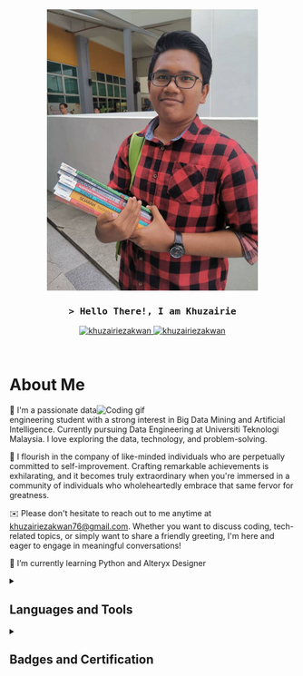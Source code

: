 <div align="center">
  <img src="Ehem.jpg" alt="Khuzairie" width="372px" height="496px">
</div>

<h3 align="center">
        <samp>&gt; Hello There!, I am
                <b>Khuzairie</a></b>
        </samp>
</h3>

<!-- social medias -->
<p align="center">
 <a href="https://www.linkedin.com/in/khuzairie" target="_blank">
  <img src="https://img.shields.io/badge/LinkedIn-0077B5?style=for-the-badge&logo=linkedin&logoColor=white" alt="khuzairiezakwan"/>
 </a>
 <a href="mailto:khuzairiezakwan76@gmail.com" target="_blank">
  <img src="https://img.shields.io/badge/Gmail-D14836?style=for-the-badge&logo=gmail&logoColor=white" alt="khuzairiezakwan"  />
  </a> 
</p>
<br/>

<!-- About Section -->
# About Me
<p>
  <img align="right" width="350" src="/assets/programmer.gif" alt="Coding gif" />

  👋 I'm a passionate data engineering student with a strong interest in Big Data Mining and Artificial Intelligence. Currently pursuing Data Engineering at Universiti Teknologi Malaysia. I love exploring the data, technology, and problem-solving.

  🧠 I flourish in the company of like-minded individuals who are perpetually committed to self-improvement. Crafting remarkable achievements is exhilarating, and it becomes truly extraordinary when you're immersed in a community of individuals who wholeheartedly embrace that same fervor for greatness.

  ✉️ Please don't hesitate to reach out to me anytime at khuzairiezakwan76@gmail.com. Whether you want to discuss coding, tech-related topics, or simply want to share a friendly greeting, I'm here and eager to engage in meaningful conversations!

  🌱 I’m currently learning Python and Alteryx Designer
</p>


<details> 
  <summary><h2>Languages and Tools</h2></summary>
<p>
      <a href="#"><img alt="MIPS Assembly" src="https://custom-icon-badges.demolab.com/badge/Assembly-525252.svg?logo=asm-hex&logoColor=white"></a>
      <a href="#"><img alt="C" src="https://img.shields.io/badge/C-00599C?style=for-the-badge&logo=c&logoColor=white"></a>
      <a href="#"><img alt="C++" src="https://img.shields.io/badge/C%2B%2B-00599C?style=for-the-badge&logo=c%2B%2B&logoColor=white"></a>
      <a href="#"><img alt="HTML" src="https://img.shields.io/badge/HTML5-E34F26?style=for-the-badge&logo=html5&logoColor=white"></a>
      <a href="#"><img alt="CSS" src="https://img.shields.io/badge/CSS3-1572B6?style=for-the-badge&logo=css3&logoColor=white"></a>
      <a href="#"><img alt="Java" src="https://img.shields.io/badge/java-%23ED8B00.svg?style=for-the-badge&logo=openjdk&logoColor=white"></a>
      <a href="#"><img alt="JavaScript" src="https://img.shields.io/badge/JavaScript-323330?style=for-the-badge&logo=javascript&logoColor=F7DF1E"></a>
      <a href="#"><img alt="Markdown" src="https://img.shields.io/badge/Markdown-000000?style=for-the-badge&logo=markdown&logoColor=white"></a>
      <a href="#"><img alt="PHP" src="https://img.shields.io/badge/PHP-777BB4?style=for-the-badge&logo=php&logoColor=white"></a>
      <a href="#"><img alt="Python" src="https://img.shields.io/badge/Python-FFD43B?style=for-the-badge&logo=python&logoColor=blue"></a>
      <a href="#"><img alt="R" src="https://img.shields.io/badge/R-276DC3?style=for-the-badge&logo=r&logoColor=white"></a>
      <a href="#"><img alt="TypeScript" src="https://img.shields.io/badge/TypeScript-007ACC?style=for-the-badge&logo=typescript&logoColor=white"></a>
      <a href="#"><img alt="JQuery" src="https://img.shields.io/badge/jQuery-0769AD?style=for-the-badge&logo=jquery&logoColor=white"></a>
      <a href="#"><img alt="JSS" src="https://img.shields.io/badge/JSS-F7DF1E?style=for-the-badge&logo=JSS&logoColor=white"></a>
      <a href="#"><img alt="R" src="https://img.shields.io/badge/R-276DC3?style=for-the-badge&logo=r&logoColor=white"></a>
      <a href="#"><img alt="PL/SQL" src="https://img.shields.io/badge/PLSQL-F80000?style=for-the-badge&logo=oracle&logoColor=black"></a>
  </p>
</details>

<details> 
  
<summary><h2>Badges and Certification</h2></summary>

- [![AWS Academy Graduate - AWS Cloud Foundations](https://images.credly.com/size/110x110/images/73e4a58b-a8ef-41a3-a7db-9183dd269882/image.png)](https://www.credly.com/badges/9e7da22a-bf50-458f-8d21-33779933cab1/public_url) [AWS Cloud Foundations](https://www.credly.com/badges/9e7da22a-bf50-458f-8d21-33779933cab1/public_url)

- [![Microsoft Certified - Azure Fundamentals](https://images.credly.com/size/110x110/images/be8fcaeb-c769-4858-b567-ffaaa73ce8cf/image.png)](https://www.credly.com/badges/7d2b1720-5f7a-45db-bdfe-6491b4f0e2b9/public_url) [Azure Fundamentals](https://www.credly.com/badges/7d2b1720-5f7a-45db-bdfe-6491b4f0e2b9/public_url)

- [![Microsoft Certified - Azure Data Fundamentals](https://images.credly.com/size/110x110/images/70eb1e3f-d4de-4377-a062-b20fb29594ea/azure-data-fundamentals-600x600.png)](https://www.credly.com/badges/ac8f79b8-b713-4712-ab96-d1ebacbc94fb/public_url) [Azure Data Fundamentals](https://www.credly.com/badges/ac8f79b8-b713-4712-ab96-d1ebacbc94fb/public_url)
</details>


<!--# Projects
[![Car Booking System](https://github-readme-stats.vercel.app/api/pin/?username=Hafiq02&repo=Car-Booking-System&border_color=7F3FBF&bg_color=0D1117&title_color=C9D1D9&text_color=8B949E&icon_color=7F3FBF)](https://github.com/Hafiq02/Car-Booking-System) 
[![UTM PKU Appointment System](https://github-readme-stats.vercel.app/api/pin/?username=Hafiq02&repo=UTM-PKU-Appointment-System&border_color=7F3FBF&bg_color=0D1117&title_color=C9D1D9&text_color=8B949E&icon_color=7F3FBF)](https://github.com/Hafiq02/UTM-PKU-Appointment-System) 
[![Onlin Marketplace OOP](https://github-readme-stats.vercel.app/api/pin/?username=Hafiq02&repo=Online-Marketplace-OOP&border_color=7F3FBF&bg_color=0D1117&title_color=C9D1D9&text_color=8B949E&icon_color=7F3FBF)](https://github.com/Hafiq02/Online-Marketplace-OOP)

<p align="left">
  <a href="https://github.com/Hafiq02?tab=repositories" target="_blank"><img alt="All Repositories" title="All Repositories" src="https://img.shields.io/badge/-All%20Repos-2962FF?style=for-the-badge&logo=koding&logoColor=white"/></a>
</p>

<br/>
<hr/>
<br/>
